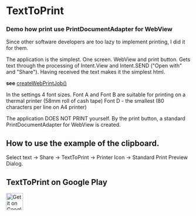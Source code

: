 # TextToPrint
### Demo how print use PrintDocumentAdapter for WebView

Since other software developers are too lazy to implement printing,
I did it for them.

The application is the simplest. One screen. WebView and print button.
Gets text through the processing of Intent.View and Intent.SEND ("Open with" and "Share"). Having received the text makes it the simplest html.

**see** [createWebPrintJob()](https://github.com/402d/TextToPrint/blob/master/app/src/main/java/ru/a402d/texttoprint/MainActivity.java#L327)

In the settings 4 font sizes.
Font A and Font B are suitable for printing on a thermal printer (58mm roll of cash tape)
Font D - the smallest (80 characters per line on A4 printer)

The application DOES NOT PRINT yourself. By the print button, a standard PrintDocumentAdapter for WebView is created.

## How to use the example of the clipboard.
Select text -> Share -> TextToPrint -> Printer Icon -> Standard Print Preview Dialog.

## TextToPrint on Google Play
<a href="https://play.google.com/store/apps/details?id=ru.a402d.texttoprint" target="_blank"><img src="https://play.google.com/intl/en_us/badges/images/badge_new.png" alt="Get it on Google Play" height="46"></a>


